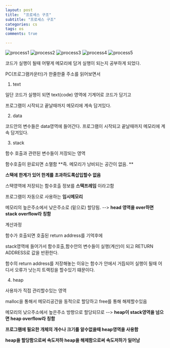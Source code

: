 ```yaml
---
layout: post
title:  "프로세스 구조"
subtitle: "프로세스 구조"
categories: cs
tags: os
comments: true

---
```


![process1](https://user-images.githubusercontent.com/56789064/95735566-ee3a0a00-0cbf-11eb-800c-61fd299fc9c9.jpg)
![process2](https://user-images.githubusercontent.com/56789064/95735570-ef6b3700-0cbf-11eb-9069-121075cb9d18.jpg)
![process3](https://user-images.githubusercontent.com/56789064/95735571-ef6b3700-0cbf-11eb-8b4e-ea1ba87ab062.jpg)
![process4](https://user-images.githubusercontent.com/56789064/95735575-f003cd80-0cbf-11eb-9c25-60e51cd77e62.jpg)
![process5](https://user-images.githubusercontent.com/56789064/95735577-f003cd80-0cbf-11eb-8325-70983bd26eb0.jpg)


코드가 실행이 될때 어떻게 메모리에 담겨 실행이 되는지 공부하게 되었다.

PC(프로그램카운터)가 한줄한줄 주소를 읽어보면서

1. text

일단 코드가 실행이 되면 text(code) 영역에 기계어로 코드가 담기고

프로그램이 시작되고 끝날때까지 메모리에 계속 담겨있다.

2. data

코드안의 변수들은 data영역에 들어간다.
프로그램이 시작되고 끝날때까지 메모리에 계속 담겨있다.

3. stack

함수 호출과 관련된 변수들이 저장되는 영역

함수호출이 완료되면 소멸함 **즉. 메모리가 낭비되는 공간이 없음. **

**스택에 한계가 있어 한계를 초과하도록삽입할수 없음**

스택영역에 저장되는 함수호출 정보를 **스택프레임** 이라고함

프로그램이 자동으로 사용하는 **임시메모리**

메모리의 높은주소에서 낮은주소로 (밑으로) 할당됨. -->  **head 영역을 over하면 stack overflow라 칭함**

계산과정

함수가 호출되면 호출된 return address를 기억후에

stack영역에 들어가서 함수호출,함수안의 변수들이 실행(계산)이 되고 RETURN ADDRESS로 값을 반환한다.

함수의 return address를 저장해놓는 이유는 함수가 안에서 거듭되어 실행이 될때 어디서 오류가 낫는지 트랙킹을 할수있기 떄문이다.

4. heap

사용자가 직접 관리할수있는 영역

malloc을 통해서 메모리공간을 동적으로 할당하고 free를 통해 해제할수있음

메모리의 낮으주소에서 높은주소 방향으로 할당되므로 --> **heap이 stack영역을 넘으면 heap overflow라 칭함**

**프로그램에 필요한 개체의 개수나 크기를 알수없을때 heap영역을 사용함**

**heap을 할당함으로써 속도저하 heap을 해제함으로써 속도저하가 일어남**

